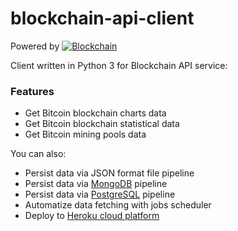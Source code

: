 # blockchain-api-client

Powered by [![Blockchain]()](https://blockchain.info/api)

Client written in Python 3 for Blockchain API service:

### Features

  - Get Bitcoin blockchain charts data
  - Get Bitcoin blockchain statistical data
  - Get Bitcoin mining pools data

You can also:

  - Persist data via JSON format file pipeline
  - Persist data via [MongoDB][mongoDB] pipeline
  - Persist data via [PostgreSQL][postgreSQL] pipeline
  - Automatize data fetching with jobs scheduler
  - Deploy to [Heroku cloud platform][heroku]

[//]: # (These are reference links used in the body of this note and get stripped out when the markdown processor does its job. There is no need to format nicely because it shouldn't be seen.)

[heroku]: <https://www.heroku.com>
[mongoDB]: <https://www.mongodb.com>
[postgreSQL]: <https://www.postgresql.org/>

